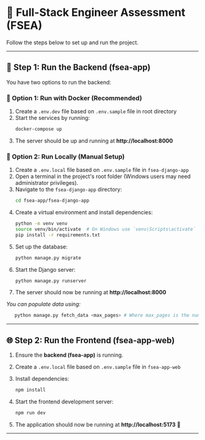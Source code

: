 # 🌟 Full-Stack Engineer Assessment (FSEA)

Follow the steps below to set up and run the project.

---

## 🚀 Step 1: Run the Backend (fsea-app)

You have two options to run the backend:

### 🔹 Option 1: Run with Docker (Recommended)

1. Create a `.env.dev` file based on `.env.sample` file in root directory
2. Start the services by running:
   ```sh
   docker-compose up
   ```
3. The server should be up and running at **http://localhost:8000**

### 🔹 Option 2: Run Locally (Manual Setup)

1. Create a `.env.local` file based on `.env.sample` file in `fsea-django-app`
2. Open a terminal in the project's root folder (Windows users may need administrator privileges).
3. Navigate to the `fsea-django-app` directory:
   ```sh
   cd fsea-app/fsea-django-app
   ```
4. Create a virtual environment and install dependencies:
   ```sh
   python -m venv venv
   source venv/bin/activate  # On Windows use `venv\Scripts\activate`
   pip install -r requirements.txt
   ```
5. Set up the database:
   ```sh
   python manage.py migrate
   ```
6. Start the Django server:
   ```sh
   python manage.py runserver
   ```
7. The server should now be running at **http://localhost:8000**

_You can populate data using:_

```sh
   python manage.py fetch_data <max_pages> # Where max_pages is the number of pages you want to fetch
```

---

## 🌐 Step 2: Run the Frontend (fsea-app-web)

1. Ensure the **backend (fsea-app)** is running.
2. Create a `.env.local` file based on `.env.sample` file in `fsea-app-web`

3. Install dependencies:
   ```sh
   npm install
   ```
4. Start the frontend development server:
   ```sh
   npm run dev
   ```
5. The application should now be running at **http://localhost:5173** 🚀

---
